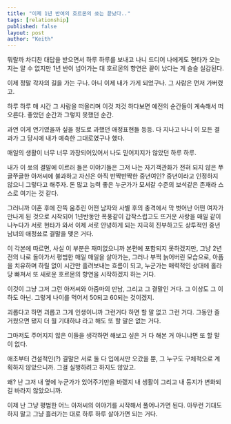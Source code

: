 ```yaml
---
title: "이제 1년 반여의 호르몬의 쑈는 끝났다.."
tags: [relationship]
published: false
layout: post
author: "Keith"
---
```


뭐랄까 차디찬 대답을 받으면서 하루 하루를 보내고 나니 드디어 나에게도 현타가 오는지는 알 수 없지만 1년 반이 넘어가는 대 호르몬의 향연은 끝이 났다는 게 슬슬 실감된다.

이제 정말 각자의 길을 가는 구나. 아니 이제 내가 가게 되었구나. 그 사람은 먼저 가버렸고.

하루 하루 매 시간 그 사람을 떠올리며 이것 저것 하다보면 예전의 순간들이 계속해서 떠오른다. 좋았던 순간과 그렇지 못했던 순간.

과연 이게 연기였을까 싶을 정도로 과했던 애정표현들 등등. 다 지나고 나니 이 모든 결과가 그 당시에 내가 예측한 그대로였구나 했다.

매일의 생활이 너무 너무 과장되어있어서 나도 믿어지지가 않았던 하루 하루.

내가 이 쑈의 결말에 이르러 들은 이야기들은 그저 나는 자기객관화가 전혀 되지 않은 쭈글쭈글한 아저씨에 불과하고 자신은 아직 반짝반짝한 중년여인? 중년이라고 인정하지 않으니 그렇다고 해주자. 돈 많고 능력 좋은 누군가가 모셔갈 수준의 보석같은 존재라 스스로 여기는 것 같다. 

그러니까 이혼 후에 잔뜩 움추린 어떤 남자와 사별 후의 충격에서 막 벗어난 어떤 여자가 만나게 된 것으로 시작되어 1년반동안 폭풍같이 갑작스럽고도 뜨거운 사랑을 매일 같이 나누다가 서로 현타가 와서 이제 서로 안녕하게 되는 지극히 진부하고도 상투적인 중년 남녀의 애정쑈로 결말을 맺은 거다.

이 각본에 따르면, 사실 이 부분은 재미없으니까 본편에 포함되지 못하겠지만, 그냥 2년전의 나로 돌아가서 평범한 매일 매일을 살아가는, 그러나 부쩍 늙어버린 모습으로, 아픔을 치유하며 하릴 없이 시간만 흘려보내는 흐름이 되고, 누군가는 매력적인 상대에 홀라당 빠져서 또 새로운 호르몬의 향연을 시작하겠지 하는 거다. 

이것이 그냥 그저 그런 아저씨와 아줌마의 만남, 그리고 그 결말인 거다. 그 이상도 그 이하도 아닌. 그렇게 나이를 먹어서 50되고 60되는 것이겠지.

괴롭다고 하면 괴롭고 그게 인생이니까 그런거다 하면 할 말 없고 그런 거다. 그동안 즐거웠으면 됐지 더 뭘 기대하냐 라고 해도 또 할 말은 없는 거다. 

그마저도 주어지지 않은 이들을 생각하면 해보고 싶은 거 다 해본 거 아니냐면 또 할 말이 없다. 

애초부터 건설적인(?) 결말은 서로 둘 다 입에서만 오갔을 뿐, 그 누구도 구체적으로 계획하지 않았으니까. 그걸 실행하려고 하지도 않았고.

왜? 난 그저 내 옆에 누군가가 있어주기만을 바랬지 내 생활이 그리고 내 둥지가 변화되길 바라지 않았으니까.

이제 난 그냥 평범한 어느 아저씨의 이야기를 시작해서 풀어나가면 된다. 아무런 기대도 하지 말고 그냥 흘러가는 대로 하루 하루 살아가면 되는 거다.
